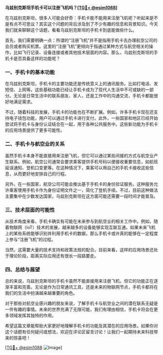 **乌兹别克斯坦手机卡可以注册飞机吗？[[TG💪+ @esim1088](https://t.me/s/esim1088)]**

在乌兹别克斯坦，很多人可能会好奇：手机卡能不能用来注册飞机呢？听起来是不是有点不可思议？其实这个问题的背后涉及到了不少有趣的信息和背景知识。今天我们就来聊聊这个话题，看看乌兹别克斯坦的手机卡到底能做些什么。

首先，我们需要明确一点：所谓的“注册飞机”并不是指用手机卡去办理航空公司的会员或者购买机票。这里的“注册飞机”更倾向于指通过某种方式与航空相关的操作，比如飞行记录、设备连接或者其他技术层面的内容。那么，乌兹别克斯坦的手机卡是否具备这样的功能呢？

### 一、手机卡的基本功能

在乌兹别克斯坦，手机卡的主要功能还是传统意义上的通讯服务。比如打电话、发短信、上网等。这些基础功能已经让手机卡成为了现代人生活中不可或缺的一部分。无论是日常生活中的联系朋友、家人，还是工作中的沟通交流，手机卡都能很好地满足需求。

不过，随着科技的发展，手机卡的功能也在不断扩展。例如，许多手机卡现在还支持电子钱包功能，用户可以通过手机卡进行支付。此外，一些国家和地区已经开始尝试将手机卡与身份认证结合在一起，用于各种公共服务中。这些新功能为手机卡的应用场景提供了更多可能性。

### 二、手机卡与航空业的关系

虽然手机卡本身不能直接用来注册飞机，但它可以通过某些间接的方式与航空业产生联系。例如，航空公司通常会要求乘客提供手机号码以便接收重要信息，如航班延误通知、登机口变更等。在这种情况下，乘客可以用自己的手机卡接收这些信息，从而更好地安排自己的行程。

另外，在一些国家，航空公司可能会推出基于手机卡的身份验证服务。这种服务允许乘客使用手机卡作为身份证明文件之一，简化了登机手续。不过，目前这种做法主要集中在少数发达国家，乌兹别克斯坦在这方面可能还需要一段时间才能普及。

### 三、技术层面的可能性

从技术角度来看，手机卡确实有可能在未来参与到航空业的相关工作中。例如，随着物联网（IoT）技术的发展，越来越多的设备能够实现互联互通。如果未来飞机上的某些系统能够识别并利用手机卡的数据，那么手机卡或许真的能够在一定程度上参与“注册飞机”的过程。

当然，这需要大量的技术支持和政策法规的配合。目前来看，这样的应用场景还处于理论阶段，距离实际应用还有很长一段路要走。

### 四、总结与展望

总的来说，乌兹别克斯坦的手机卡虽然不能直接用来注册飞机，但它的功能正在逐渐丰富和完善。无论是作为日常通讯工具，还是未来的物联网节点，手机卡都将在我们的生活中扮演越来越重要的角色。

对于那些对航空业感兴趣的朋友来说，了解手机卡与航空业之间的潜在联系无疑是一件有趣的事情。未来的世界充满了无限可能，我们有理由相信，手机卡将会在更多领域发挥其独特的作用。

希望这篇文章能帮助大家更好地理解手机卡的功能及其潜在的应用场景。如果你对这个话题有任何疑问或想法，欢迎在评论区留言讨论！让我们一起期待未来科技带来的惊喜吧！

[[TG💪+ @esim1088](https://t.me/s/esim1088) ![Image](https://i.postimg.cc/4NQfJmqS/Snipaste-2025-05-13-00-14-12.png)]